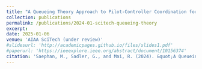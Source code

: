 ```yaml
---
title: "A Queueing Theory Approach to Pilot-Controller Coordination for m:N Operations"
collection: publications
permalink: /publications/2024-01-scitech-queueing-theory
excerpt: 
date: 2025-01-06
venue: 'AIAA SciTech (under review)'
#slidesurl: 'http://academicpages.github.io/files/slides1.pdf'
#paperurl: 'https://ieeexplore.ieee.org/abstract/document/10156374'
citation: 'Saephan, M., Sadler, G., and Mai, R. (2024). &quot;A Queueing Theory Approach to Pilot-Controller Coordination for m:N Operations.&quot; <i>2025 AIAA SciTech</i>. (under review).'
---
```


